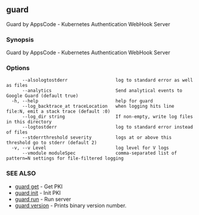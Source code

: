 ## guard

Guard by AppsCode - Kubernetes Authentication WebHook Server

### Synopsis


Guard by AppsCode - Kubernetes Authentication WebHook Server

### Options

```
      --alsologtostderr                  log to standard error as well as files
      --analytics                        Send analytical events to Google Guard (default true)
  -h, --help                             help for guard
      --log_backtrace_at traceLocation   when logging hits line file:N, emit a stack trace (default :0)
      --log_dir string                   If non-empty, write log files in this directory
      --logtostderr                      log to standard error instead of files
      --stderrthreshold severity         logs at or above this threshold go to stderr (default 2)
  -v, --v Level                          log level for V logs
      --vmodule moduleSpec               comma-separated list of pattern=N settings for file-filtered logging
```

### SEE ALSO
* [guard get](guard_get.md)	 - Get PKI
* [guard init](guard_init.md)	 - Init PKI
* [guard run](guard_run.md)	 - Run server
* [guard version](guard_version.md)	 - Prints binary version number.


